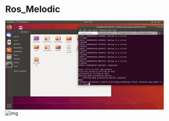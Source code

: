 # Ros_Melodic

![Gif](https://github.com/sar1kumar/Ros_Melodic/blob/main/circle.gif?raw=true)
![Img]()
